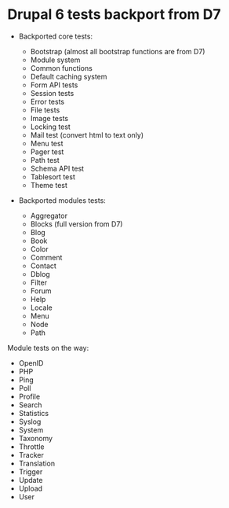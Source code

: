 # Drupal 6 tests backport from D7

- Backported core tests:
  - Bootstrap (almost all bootstrap functions are from D7)
  - Module system
  - Common functions
  - Default caching system
  - Form API tests
  - Session tests
  - Error tests
  - File tests
  - Image tests
  - Locking test
  - Mail test (convert html to text only)
  - Menu test
  - Pager test
  - Path test
  - Schema API test
  - Tablesort test
  - Theme test

- Backported modules tests:
  - Aggregator
  - Blocks (full version from D7)
  - Blog
  - Book
  - Color
  - Comment
  - Contact
  - Dblog
  - Filter
  - Forum
  - Help
  - Locale
  - Menu
  - Node
  - Path

Module tests on the way:
 - OpenID
 - PHP
 - Ping
 - Poll
 - Profile
 - Search
 - Statistics
 - Syslog
 - System
 - Taxonomy
 - Throttle
 - Tracker
 - Translation
 - Trigger
 - Update
 - Upload
 - User